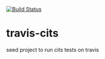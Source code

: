 [![Build Status](https://travis-ci.org/x0156/cits-travis-seed.svg?branch=master)](https://travis-ci.org/x0156/cits-travis-seed)

# travis-cits

seed project to run cits tests on travis
